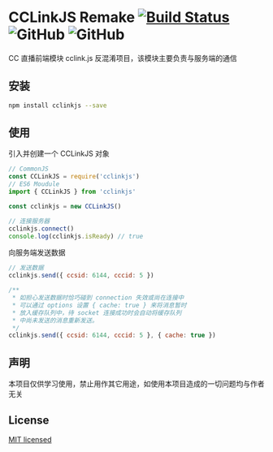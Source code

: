 # CCLinkJS Remake [![Build Status](https://www.travis-ci.com/hhui64/cclinkjs.svg?branch=master)](https://www.travis-ci.com/hhui64/cclinkjs) ![GitHub](https://img.shields.io/github/license/hhui64/cclinkjs) ![GitHub](https://img.shields.io/github/languages/top/hhui64/cclinkjs)

CC 直播前端模块 cclink.js 反混淆项目，该模块主要负责与服务端的通信

## 安装

```bash
npm install cclinkjs --save
```

## 使用

引入并创建一个 CCLinkJS 对象

```javascript
// CommonJS
const CCLinkJS = require('cclinkjs')
// ES6 Moudule
import { CCLinkJS } from 'cclinkjs'

const cclinkjs = new CCLinkJS()

// 连接服务器
cclinkjs.connect()
console.log(cclinkjs.isReady) // true
```

向服务端发送数据

```javascript
// 发送数据
cclinkjs.send({ ccsid: 6144, cccid: 5 })

/**
 * 如担心发送数据时恰巧碰到 connection 失效或尚在连接中
 * 可以通过 options 设置 { cache: true } 来将消息暂时
 * 放入缓存队列中，待 socket 连接成功时会自动将缓存队列
 * 中尚未发送的消息重新发送。
 */
cclinkjs.send({ ccsid: 6144, cccid: 5 }, { cache: true })
```

## 声明

本项目仅供学习使用，禁止用作其它用途，如使用本项目造成的一切问题均与作者无关

## License

[MIT licensed](LICENSE)

